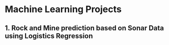 # Machine Learning Projects

## 1. Rock and Mine prediction based on Sonar Data using Logistics Regression
